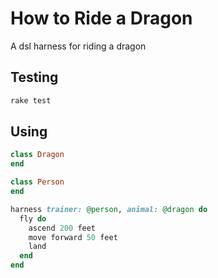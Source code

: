 How to Ride a Dragon
====================

A dsl harness for riding a dragon

Testing
-------

``` sh
rake test
```

Using
-----

``` ruby
class Dragon
end

class Person
end

harness trainer: @person, animal: @dragon do
  fly do
    ascend 200 feet
    move forward 50 feet
    land
  end
end
```
